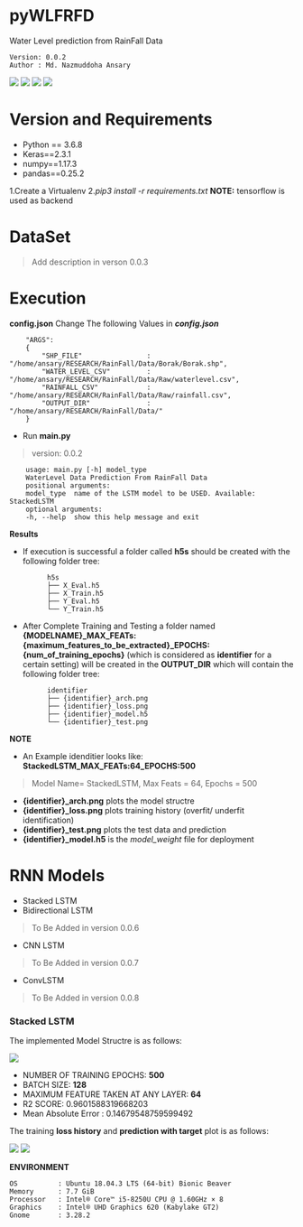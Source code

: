 # pyWLFRFD
Water Level prediction from RainFall Data

    Version: 0.0.2    
    Author : Md. Nazmuddoha Ansary    
                  
![](/info/src_img/python.ico?raw=true )
![](/info/src_img/keras.ico?raw=true)
![](/info/src_img/pandas.ico?raw=true)
![](/info/src_img/tensorflow.ico?raw=true)

# Version and Requirements
* Python == 3.6.8
* Keras==2.3.1
* numpy==1.17.3
* pandas==0.25.2

1.Create a Virtualenv 
2.*pip3 install -r requirements.txt*
**NOTE:** tensorflow is used as backend

#  DataSet  
> Add description in verson 0.0.3

#  Execution
**config.json**
 Change The following Values in ***config.json*** 

        "ARGS":  
        {  
            "SHP_FILE"                : "/home/ansary/RESEARCH/RainFall/Data/Borak/Borak.shp",  
            "WATER_LEVEL_CSV"         : "/home/ansary/RESEARCH/RainFall/Data/Raw/waterlevel.csv",  
            "RAINFALL_CSV"            : "/home/ansary/RESEARCH/RainFall/Data/Raw/rainfall.csv",  
            "OUTPUT_DIR"              : "/home/ansary/RESEARCH/RainFall/Data/"  
        }  


* Run **main.py**  
> version: 0.0.2

        usage: main.py [-h] model_type
        WaterLevel Data Prediction From RainFall Data
        positional arguments:
        model_type  name of the LSTM model to be USED. Available: StackedLSTM 
        optional arguments:
        -h, --help  show this help message and exit


**Results**
* If execution is successful a folder called **h5s** should be created with the following folder tree:

            h5s              
            ├── X_Eval.h5
            ├── X_Train.h5
            ├── Y_Eval.h5
            └── Y_Train.h5

* After Complete Training and Testing a folder named **{MODELNAME}_MAX_FEATs:{maximum_features_to_be_extracted}_EPOCHS:{num_of_training_epochs}** (which is considered as **identifier** for a certain setting)  will be created in the **OUTPUT_DIR** which will contain the following folder tree:

            identifier
            ├── {identifier}_arch.png
            ├── {identifier}_loss.png
            ├── {identifier}_model.h5
            └── {identifier}_test.png

**NOTE**
* An Example idenditier looks like: **StackedLSTM_MAX_FEATs:64_EPOCHS:500**
> Model Name= StackedLSTM, Max Feats = 64, Epochs = 500 
* **{identifier}_arch.png** plots the model structre
* **{identifier}_loss.png** plots training history (overfit/ underfit identification)
* **{identifier}_test.png** plots the test data and prediction
* **{identifier}_model.h5** is the *model_weight* file for deployment

# RNN Models 
* Stacked LSTM
* Bidirectional LSTM
> To Be Added in version 0.0.6
* CNN LSTM
> To Be Added in version 0.0.7
* ConvLSTM
> To Be Added in version 0.0.8

### Stacked LSTM
The implemented Model Structre is as follows:

![](/info/stacked_arch.png?raw=true )


*   NUMBER OF TRAINING EPOCHS: **500**
*   BATCH SIZE: **128**
*   MAXIMUM FEATURE TAKEN AT ANY LAYER: **64**
*   R2 SCORE: 0.9601588319668203
*   Mean Absolute Error : 0.14679548759599492

The training **loss history** and **prediction with target** plot is as follows:

![](/info/stacked_loss.png?raw=true )
![](/info/stacked_test.png?raw=true )





**ENVIRONMENT**  

    OS          : Ubuntu 18.04.3 LTS (64-bit) Bionic Beaver        
    Memory      : 7.7 GiB  
    Processor   : Intel® Core™ i5-8250U CPU @ 1.60GHz × 8    
    Graphics    : Intel® UHD Graphics 620 (Kabylake GT2)  
    Gnome       : 3.28.2  


